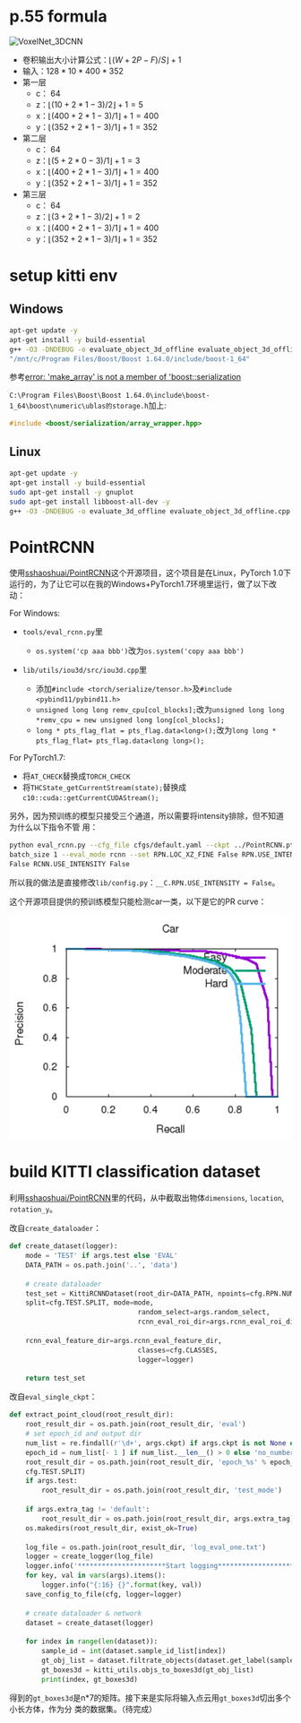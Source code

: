# p.55 formula

![VoxelNet_3DCNN](C:\Users\mimif\Downloads\shenlan-3d-point-cloud-processing\HW6\VoxelNet_3DCNN.PNG)

- 卷积输出大小计算公式：${\lfloor}(W+2P-F)/S{\rfloor}+1$
- 输入：$128*10*400*352$
- 第一层
  - c： $64$
  - z：${\lfloor}(10+2*1-3)/2{\rfloor}+1 = 5$
  - x：${\lfloor}(400+2*1-3)/1{\rfloor}+1 = 400$
  - y：${\lfloor}(352+2*1-3)/1{\rfloor}+1 = 352$
- 第二层
  - c： $64$
  - z：${\lfloor}(5+2*0-3)/1{\rfloor}+1 = 3$
  - x：${\lfloor}(400+2*1-3)/1{\rfloor}+1 = 400$
  - y：${\lfloor}(352+2*1-3)/1{\rfloor}+1 = 352$
- 第三层
  - c： $64$
  - z：${\lfloor}(3+2*1-3)/2{\rfloor}+1 = 2$
  - x：${\lfloor}(400+2*1-3)/1{\rfloor}+1 = 400$
  - y：${\lfloor}(352+2*1-3)/1{\rfloor}+1 = 352$

# setup kitti env

## Windows

```sh
apt-get update -y
apt-get install -y build-essential
g++ -O3 -DNDEBUG -o evaluate_object_3d_offline evaluate_object_3d_offline.cpp -I
"/mnt/c/Program Files/Boost/Boost 1.64.0/include/boost-1_64"
```

参考[error: 'make_array' is not a member of 'boost::serialization](https://stackoverflow.com/questions/44534516/error-make-array-is-not-a-member-of-boostserialization)

`C:\Program Files\Boost\Boost 1.64.0\include\boost-1_64\boost\numeric\ublas的storage.h`加上:

```cpp
#include <boost/serialization/array_wrapper.hpp>
```

## Linux

```sh
apt-get update -y
apt-get install -y build-essential
sudo apt-get install -y gnuplot
sudo apt-get install libboost-all-dev -y
g++ -O3 -DNDEBUG -o evaluate_3d_offline evaluate_object_3d_offline.cpp
```

# PointRCNN

使用[sshaoshuai/PointRCNN](https://github.com/sshaoshuai/PointRCNN)这个开源项目，这个项目是在Linux，PyTorch 1.0下运行的，为了让它可以在我的Windows+PyTorch1.7环境里运行，做了以下改动：

For Windows:

- `tools/eval_rcnn.py`里
  - `os.system('cp aaa bbb')`改为`os.system('copy aaa bbb')`

- `lib/utils/iou3d/src/iou3d.cpp`里
  - 添加`#include <torch/serialize/tensor.h>`及`#include <pybind11/pybind11.h>`
  - `unsigned long long remv_cpu[col_blocks];`改为`unsigned long long *remv_cpu = new unsigned long long[col_blocks];`
  - `long * pts_flag_flat = pts_flag.data<long>();`改为`long long * pts_flag_flat= pts_flag.data<long long>();`

For PyTorch1.7:


- 将`AT_CHECK`替换成`TORCH_CHECK`
- 将`THCState_getCurrentStream(state);`替换成`c10::cuda::getCurrentCUDAStream();`

另外，因为预训练的模型只接受三个通道，所以需要将intensity排除，但不知道为什么以下指令不管
用：

```sh
python eval_rcnn.py --cfg_file cfgs/default.yaml --ckpt ../PointRCNN.pth --
batch_size 1 --eval_mode rcnn --set RPN.LOC_XZ_FINE False RPN.USE_INTENSITY
False RCNN.USE_INTENSITY False
```

所以我的做法是直接修改`lib/config.py`：`__C.RPN.USE_INTENSITY = False`。

这个开源项目提供的预训练模型只能检测car一类，以下是它的PR curve：

![car_pr_curve](car_pr_curve.PNG)

# build KITTI classification dataset

利用[sshaoshuai/PointRCNN](https://github.com/sshaoshuai/PointRCNN)里的代码，从中截取出物体`dimensions`, `location`, `rotation_y`。

改自`create_dataloader`：

```python
def create_dataset(logger):
    mode = 'TEST' if args.test else 'EVAL'
    DATA_PATH = os.path.join('..', 'data')

    # create dataloader
    test_set = KittiRCNNDataset(root_dir=DATA_PATH, npoints=cfg.RPN.NUM_POINTS,
    split=cfg.TEST.SPLIT, mode=mode,
                                random_select=args.random_select,
                                rcnn_eval_roi_dir=args.rcnn_eval_roi_dir,

    rcnn_eval_feature_dir=args.rcnn_eval_feature_dir,
                                classes=cfg.CLASSES,
                                logger=logger)

    return test_set
```

改自`eval_single_ckpt`：

```python
def extract_point_cloud(root_result_dir):
    root_result_dir = os.path.join(root_result_dir, 'eval')
    # set epoch_id and output dir
    num_list = re.findall(r'\d+', args.ckpt) if args.ckpt is not None else []
    epoch_id = num_list[- 1 ] if num_list.__len__() > 0 else 'no_number'
    root_result_dir = os.path.join(root_result_dir, 'epoch_%s' % epoch_id,
    cfg.TEST.SPLIT)
    if args.test:
    	root_result_dir = os.path.join(root_result_dir, 'test_mode')

    if args.extra_tag != 'default':
        root_result_dir = os.path.join(root_result_dir, args.extra_tag)
    os.makedirs(root_result_dir, exist_ok=True)

    log_file = os.path.join(root_result_dir, 'log_eval_one.txt')
    logger = create_logger(log_file)
    logger.info('**********************Start logging**********************')
    for key, val in vars(args).items():
    	logger.info("{:16} {}".format(key, val))
    save_config_to_file(cfg, logger=logger)

    # create dataloader & network
    dataset = create_dataset(logger)

    for index in range(len(dataset)):
        sample_id = int(dataset.sample_id_list[index])
        gt_obj_list = dataset.filtrate_objects(dataset.get_label(sample_id))
        gt_boxes3d = kitti_utils.objs_to_boxes3d(gt_obj_list)
        print(index, gt_boxes3d)
```

得到的`gt_boxes3d`是n*7的矩阵。接下来是实际将输入点云用`gt_boxes3d`切出多个小长方体，作为分
类的数据集。（待完成）